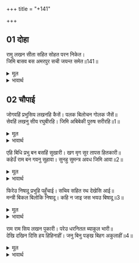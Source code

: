 +++
title = "+141"

+++


## 01 दोहा
रामु लखन सीता सहित सोहत परन निकेत।  
जिमि बासव बस अमरपुर सची जयन्त समेत॥141॥  

<details><summary>मूल</summary>

रामु लखन सीता सहित सोहत परन निकेत।  
जिमि बासव बस अमरपुर सची जयन्त समेत॥141॥  
</details>

<details><summary>भावार्थ</summary>

लक्ष्मणजी और सीताजी सहित श्री रामचन्द्रजी पर्णकुटी में ऐसे सुशोभित हैं, जैसे अमरावती में इन्द्र अपनी पत्नी शची और पुत्र जयन्त सहित बसता है॥141॥  
</details>





## 02 चौपाई
जोगवहिं प्रभुसिय लखनहि कैसें। पलक बिलोचन गोलक जैसें॥  
सेवहिं लखनु सीय रघुबीरहि। जिमि अबिबेकी पुरुष सरीरहि॥1॥  

<details><summary>मूल</summary>

जोगवहिं प्रभुसिय लखनहि कैसें। पलक बिलोचन गोलक जैसें॥  
सेवहिं लखनु सीय रघुबीरहि। जिमि अबिबेकी पुरुष सरीरहि॥1॥  
</details>

<details><summary>भावार्थ</summary>

प्रभु श्री रामचन्द्रजी सीताजी और लक्ष्मणजी की कैसी सँभाल रखते हैं, जैसे पलकें नेत्रों के गोलकों की। इधर लक्ष्मणजी श्री सीताजी और श्री रामचन्द्रजी की (अथवा लक्ष्मणजी और सीताजी श्री रामचन्द्रजी की) ऐसी सेवा करते हैं, जैसे अज्ञानी मनुष्य शरीर की करते हैं॥1॥  
</details>

एहि बिधि प्रभु बन बसहिं सुखारी। खग मृग सुर तापस हितकारी॥  
कहेउँ राम बन गवनु सुहावा। सुनहु सुमन्त्र अवध जिमि आवा॥2॥  

<details><summary>मूल</summary>

एहि बिधि प्रभु बन बसहिं सुखारी। खग मृग सुर तापस हितकारी॥  
कहेउँ राम बन गवनु सुहावा। सुनहु सुमन्त्र अवध जिमि आवा॥2॥  
</details>

<details><summary>भावार्थ</summary>

पक्षी, पशु, देवता और तपस्वियों के हितकारी प्रभु इस प्रकार सुखपूर्वक वन में निवास कर रहे हैं। तुलसीदासजी कहते हैं- मैन्ने श्री रामचन्द्रजी का सुन्दर वनगमन कहा। अब जिस तरह सुमन्त्र अयोध्या में आए वह (कथा) सुनो॥2॥  
</details>

फिरेउ निषादु प्रभुहि पहुँचाई। सचिव सहित रथ देखेसि आई॥  
मन्त्री बिकल बिलोकि निषादू। कहि न जाइ जस भयउ बिषादू॥3॥  

<details><summary>मूल</summary>

फिरेउ निषादु प्रभुहि पहुँचाई। सचिव सहित रथ देखेसि आई॥  
मन्त्री बिकल बिलोकि निषादू। कहि न जाइ जस भयउ बिषादू॥3॥  
</details>

<details><summary>भावार्थ</summary>

प्रभु श्री रामचन्द्रजी को पहुँचाकर जब निषादराज लौटा, तब आकर उसने रथ को मन्त्री (सुमन्त्र) सहित देखा। मन्त्री को व्याकुल देखकर निषाद को जैसा दुःख हुआ, वह कहा नहीं जाता॥3॥  
</details>

राम राम सिय लखन पुकारी। परेउ धरनितल ब्याकुल भारी॥  
देखि दखिन दिसि हय हिहिनाहीं। जनु बिनु पङ्ख बिहग अकुलाहीं॥4॥  

<details><summary>मूल</summary>

राम राम सिय लखन पुकारी। परेउ धरनितल ब्याकुल भारी॥  
देखि दखिन दिसि हय हिहिनाहीं। जनु बिनु पङ्ख बिहग अकुलाहीं॥4॥  
</details>

<details><summary>भावार्थ</summary>

(निषाद को अकेले आया देखकर) सुमन्त्र हा राम! हा राम! हा सीते! हा लक्ष्मण! पुकारते हुए, बहुत व्याकुल होकर धरती पर गिर पडे। (रथ के) घोडे दक्षिण दिशा की ओर (जिधर श्री रामचन्द्रजी गए थे) देख-देखकर हिनहिनाते हैं। मानो बिना पङ्ख के पक्षी व्याकुल हो रहे हों॥4॥  
</details>

